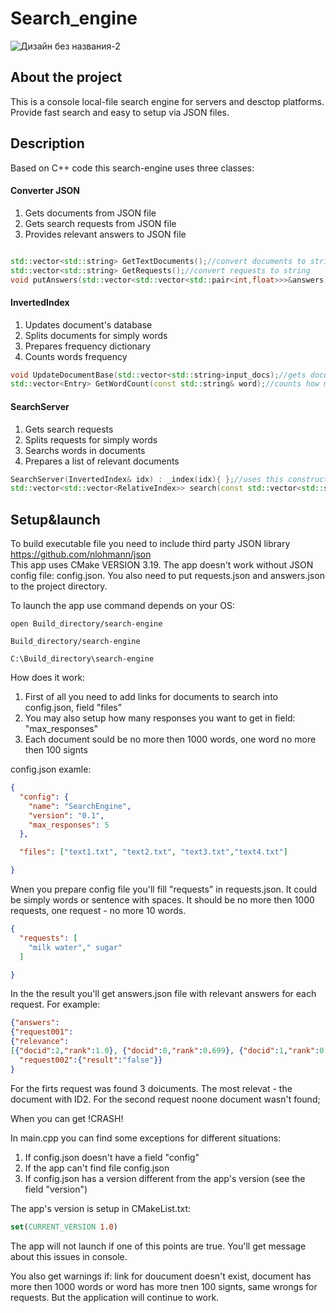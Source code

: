 # Search_engine

![Дизайн без названия-2](https://user-images.githubusercontent.com/105053265/167264492-a75c6752-8877-4b16-8ec2-7474b3377528.png)



## About the project

This is a console local-file search engine for servers and desctop platforms. 
Provide fast search and easy to setup via JSON files.

## Description

Based on C++ code this search-engine uses three classes:

#### Converter JSON

1. Gets documents from JSON file
2. Gets search requests from JSON file
3. Provides relevant answers to JSON file


```C++

std::vector<std::string> GetTextDocuments();//convert documents to string
std::vector<std::string> GetRequests();//convert requests to string
void putAnswers(std::vector<std::vector<std::pair<int,float>>>&answers);//convert answers from string to JSON
```

#### InvertedIndex 

1. Updates document's database
2. Splits documents for simply words
3. Prepares frequency dictionary
4. Counts words frequency

```C++
void UpdateDocumentBase(std::vector<std::string>input_docs);//gets documents and splits it for simply words
std::vector<Entry> GetWordCount(const std::string& word);//counts how many times a word appears in documents
```

#### SearchServer 

1. Gets search requests
2. Splits requests for simply words
3. Searchs words in documents
4. Prepares a list of relevant documents 

```C++
SearchServer(InvertedIndex& idx) : _index(idx){ };//uses this constructor to count a frequency for each word from request
std::vector<std::vector<RelativeIndex>> search(const std::vector<std::string>& queries_input);//sorts and return rlevant answers
```

## Setup&launch


To build executable file you need to include third party JSON library https://github.com/nlohmann/json  
This app uses CMake VERSION 3.19.
The app doesn't work without JSON config file: config.json.
You also need to put requests.json and answers.json to the project directory.

To launch the app use command depends on your OS:

```
open Build_directory/search-engine
```
```
Build_directory/search-engine
```
```
C:\Build_directory\search-engine
```


How does it work:

1. First of all you need to add links for documents to search into config.json, field "files"
2. You may also setup how many responses you want to get in field: "max_responses" 
3. Each document sould be no more then 1000 words, one word no more then 100 signts

config.json examle:

```JSON
{
  "config": {
    "name": "SearchEngine",
    "version": "0.1",
    "max_responses": 5
  },

  "files": ["text1.txt", "text2.txt", "text3.txt","text4.txt"]

}
```

Wnen you prepare config file you'll fill "requests" in requests.json.
It could be simply words or sentence with spaces. 
It should be no more then 1000 requests, one request  - no more 10 words.

```JSON
{
  "requests": [
    "milk water"," sugar"
  ]

}

```




In the the result you'll get answers.json file with relevant answers for each request.
For example:

```JSON
{"answers":
{"request001":
{"relevance":
[{"docid":2,"rank":1.0}, {"docid":0,"rank":0.699}, {"docid":1,"rank":0.3}], "result":"true"},
  "request002":{"result":"false"}}
}
```

For the firts request was found 3 doicuments. The most relevat - the document with ID2.
For the second request noone document wasn't found;

When you can get !CRASH!

In main.cpp you can find some exceptions for different situations:

1. If config.json doesn't have a field "config"
2. If the app can't find file config.json
3. If config.json has a version different from the app's version (see the field "version")

The app's version is setup in CMakeList.txt:
```CMake
set(CURRENT_VERSION 1.0)
```

The app will not launch if one of this points are true.
You'll get message about this issues in console.

You also get warnings if: link for doucument doesn't exist, document has more then 1000 words or word has more tnen 100 signts, same wrongs for requests.
But the application will continue to work.








